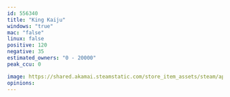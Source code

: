 ```yaml
---
id: 556340
title: "King Kaiju"
windows: "true"
mac: "false"
linux: false
positive: 120
negative: 35
estimated_owners: "0 - 20000"
peak_ccu: 0

image: https://shared.akamai.steamstatic.com/store_item_assets/steam/apps/556340/header.jpg?t=1629897981
opinions:
---
```

